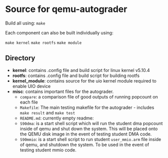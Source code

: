 # Source for qemu-autograder

Build all using:
`make`

Each component can also be built individually using:

`make kernel`
`make rootfs`
`make module`
 
## Directory
- **kernel**: contains .config file and build script for linux kernel v5.10.4
- **rootfs**: contains .config file and build script for building rootfs
- **kernel_module**: contains source for the uio kernel module required to enable UIO device
- **misc**: contains important files for the autograder.
    - `compare`: a comparison file of good outputs of running popcount on each file
    - `Makefile`: The main testing makefile for the autograder - includes `make result` and `make test`
    - `README.md`: currently empty readme: 
    - `S90dma`: is a start shell script which will run the student dma popcount inside of qemu and shut down the system. This will be placed onto the QEMU disk image in the event of testing student DMA code.
    - `S90mmio`: is a start shell script to run student `user_mmio.arm` file inside of qemu, and shutdown the system. To be used in the event of testing student mmio code.
